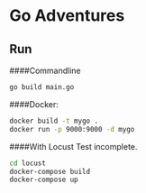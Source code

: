 # Go Adventures

## Run
####Commandline
```bash
go build main.go
```
####Docker:
```bash
docker build -t mygo .
docker run -p 9000:9000 -d mygo
```

####With Locust Test
incomplete.
```bash
cd locust
docker-compose build
docker-compose up
```
